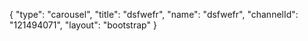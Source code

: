 {
    "type": "carousel",
    "title": "dsfwefr",
    "name": "dsfwefr",
    "channelId": "121494071",
    "layout": "bootstrap"
}